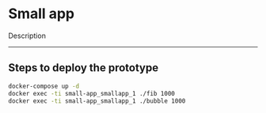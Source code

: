 # Small app
Description

---
## Steps to deploy the prototype
```bash
docker-compose up -d
docker exec -ti small-app_smallapp_1 ./fib 1000
docker exec -ti small-app_smallapp_1 ./bubble 1000
```